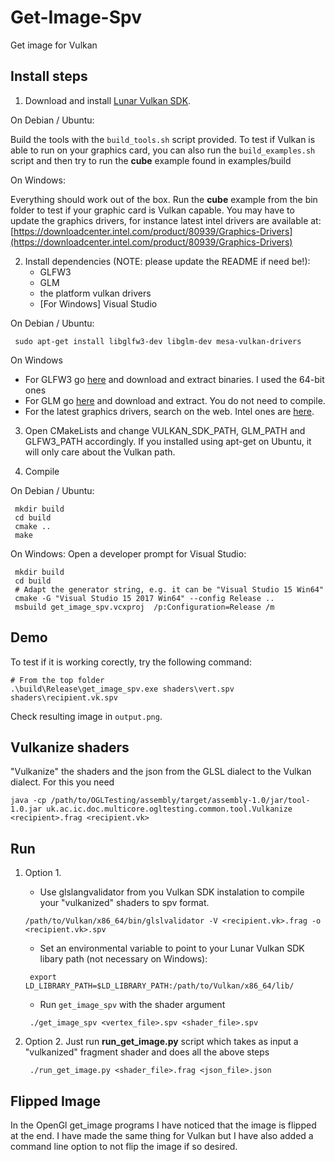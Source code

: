 # Get-Image-Spv

Get image for Vulkan

## Install steps

1. Download and install [Lunar Vulkan SDK](https://vulkan.lunarg.com/ "Lunar Vulkan SDK").

On Debian / Ubuntu:

   Build the tools with the `build_tools.sh` script provided. To test if Vulkan is able to run on your graphics card, you can also run the `build_examples.sh` script and then try to run the **cube** example found in examples/build

On Windows:

   Everything should work out of the box. Run the **cube** example from
   the bin folder to test if your graphic card is Vulkan capable. You
   may have to update the graphics drivers, for instance latest intel
   drivers are available at:
   [https://downloadcenter.intel.com/product/80939/Graphics-Drivers](https://downloadcenter.intel.com/product/80939/Graphics-Drivers)

2. Install dependencies (NOTE: please update the README if need be!):
   * GLFW3
   * GLM
   * the platform vulkan drivers
   * [For Windows] Visual Studio

On Debian / Ubuntu:

   ```
	sudo apt-get install libglfw3-dev libglm-dev mesa-vulkan-drivers
   ```

On Windows
   * For GLFW3 go [here](http://www.glfw.org/download.html "GLFW3") and download and extract binaries. I used the 64-bit ones
   * For GLM go [here](http://glm.g-truc.net/0.9.8/index.html "GLM") and download and extract. You do not need to compile.
   * For the latest graphics drivers, search on the web. Intel ones are [here](https://downloadcenter.intel.com/product/80939/Graphics-Drivers).

3. Open CMakeLists and change VULKAN_SDK_PATH, GLM_PATH and GLFW3_PATH accordingly. If you installed using apt-get on Ubuntu, it will only care about the Vulkan path.

4. Compile

On Debian / Ubuntu:

   ```
	mkdir build
	cd build
	cmake ..
	make
   ```

On Windows:
	Open a developer prompt for Visual Studio:

   ```
	mkdir build
	cd build
    # Adapt the generator string, e.g. it can be "Visual Studio 15 Win64"
	cmake -G "Visual Studio 15 2017 Win64" --config Release ..
	msbuild get_image_spv.vcxproj  /p:Configuration=Release /m
   ```
## Demo
   To test if it is working corectly, try the following command:

   ```
   # From the top folder
   .\build\Release\get_image_spv.exe shaders\vert.spv shaders\recipient.vk.spv
   ```

   Check resulting image in `output.png`.

## Vulkanize shaders

"Vulkanize" the shaders and the json from the GLSL dialect to the Vulkan dialect. For this you need
   ```
   java -cp /path/to/OGLTesting/assembly/target/assembly-1.0/jar/tool-1.0.jar uk.ac.ic.doc.multicore.ogltesting.common.tool.Vulkanize <recipient>.frag <recipient.vk>
   ```



## Run
1. Option 1.
   * Use glslangvalidator from you Vulkan SDK instalation to compile your "vulkanized" shaders to spv format.
   ```
   /path/to/Vulkan/x86_64/bin/glslvalidator -V <recipient.vk>.frag -o <recipient.vk>.spv
   ```
   * Set an environmental variable to point to your Lunar Vulkan SDK libary path (not necessary on Windows):
   ```
	export LD_LIBRARY_PATH=$LD_LIBRARY_PATH:/path/to/Vulkan/x86_64/lib/
   ```
   * Run `get_image_spv` with the shader argument
   ```
	./get_image_spv <vertex_file>.spv <shader_file>.spv
    ```


2. Option 2. Just run **run_get_image.py** script which takes as input a "vulkanized" fragment shader and does all the above steps
   ```
	./run_get_image.py <shader_file>.frag <json_file>.json
    ```

## Flipped Image

In the OpenGl get_image programs I have noticed that the image is flipped at the end. I have made the same thing for Vulkan but I have also added a command line option to not flip the image if so desired.
